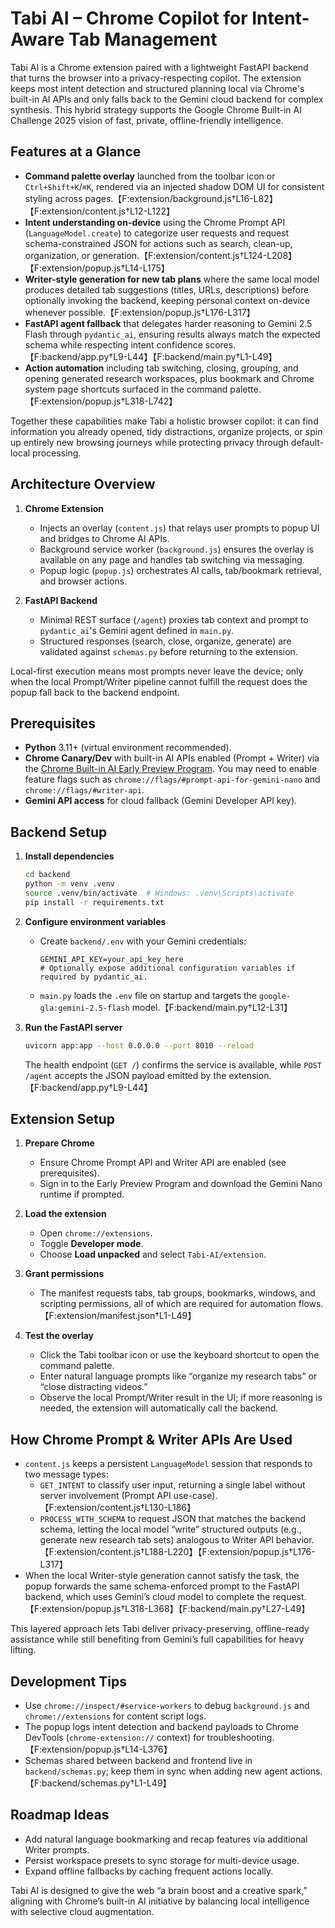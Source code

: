 # Tabi AI – Chrome Copilot for Intent-Aware Tab Management

Tabi AI is a Chrome extension paired with a lightweight FastAPI backend that turns the browser into a privacy-respecting copilot. The extension keeps most intent detection and structured planning local via Chrome's built-in AI APIs and only falls back to the Gemini cloud backend for complex synthesis. This hybrid strategy supports the Google Chrome Built-in AI Challenge 2025 vision of fast, private, offline-friendly intelligence.

## Features at a Glance
- **Command palette overlay** launched from the toolbar icon or `Ctrl+Shift+K`/`⌘K`, rendered via an injected shadow DOM UI for consistent styling across pages.【F:extension/background.js†L16-L82】【F:extension/content.js†L12-L122】
- **Intent understanding on-device** using the Chrome Prompt API (`LanguageModel.create`) to categorize user requests and request schema-constrained JSON for actions such as search, clean-up, organization, or generation.【F:extension/content.js†L124-L208】【F:extension/popup.js†L14-L175】
- **Writer-style generation for new tab plans** where the same local model produces detailed tab suggestions (titles, URLs, descriptions) before optionally invoking the backend, keeping personal context on-device whenever possible.【F:extension/popup.js†L176-L317】
- **FastAPI agent fallback** that delegates harder reasoning to Gemini 2.5 Flash through `pydantic_ai`, ensuring results always match the expected schema while respecting intent confidence scores.【F:backend/app.py†L9-L44】【F:backend/main.py†L1-L49】
- **Action automation** including tab switching, closing, grouping, and opening generated research workspaces, plus bookmark and Chrome system page shortcuts surfaced in the command palette.【F:extension/popup.js†L318-L742】

Together these capabilities make Tabi a holistic browser copilot: it can find information you already opened, tidy distractions, organize projects, or spin up entirely new browsing journeys while protecting privacy through default-local processing.

## Architecture Overview
1. **Chrome Extension**
   - Injects an overlay (`content.js`) that relays user prompts to popup UI and bridges to Chrome AI APIs.
   - Background service worker (`background.js`) ensures the overlay is available on any page and handles tab switching via messaging.
   - Popup logic (`popup.js`) orchestrates AI calls, tab/bookmark retrieval, and browser actions.

2. **FastAPI Backend**
   - Minimal REST surface (`/agent`) proxies tab context and prompt to `pydantic_ai`'s Gemini agent defined in `main.py`.
   - Structured responses (search, close, organize, generate) are validated against `schemas.py` before returning to the extension.

Local-first execution means most prompts never leave the device; only when the local Prompt/Writer pipeline cannot fulfill the request does the popup fall back to the backend endpoint.

## Prerequisites
- **Python** 3.11+ (virtual environment recommended).
- **Chrome Canary/Dev** with built-in AI APIs enabled (Prompt + Writer) via the [Chrome Built-in AI Early Preview Program](https://developer.chrome.com/docs/ai/). You may need to enable feature flags such as `chrome://flags/#prompt-api-for-gemini-nano` and `chrome://flags/#writer-api`.
- **Gemini API access** for cloud fallback (Gemini Developer API key).

## Backend Setup
1. **Install dependencies**
   ```bash
   cd backend
   python -m venv .venv
   source .venv/bin/activate  # Windows: .venv\Scripts\activate
   pip install -r requirements.txt
   ```

2. **Configure environment variables**
   - Create `backend/.env` with your Gemini credentials:
     ```env
     GEMINI_API_KEY=your_api_key_here
     # Optionally expose additional configuration variables if required by pydantic_ai.
     ```
   - `main.py` loads the `.env` file on startup and targets the `google-gla:gemini-2.5-flash` model.【F:backend/main.py†L12-L31】

3. **Run the FastAPI server**
   ```bash
   uvicorn app:app --host 0.0.0.0 --port 8010 --reload
   ```
   The health endpoint (`GET /`) confirms the service is available, while `POST /agent` accepts the JSON payload emitted by the extension.【F:backend/app.py†L9-L44】

## Extension Setup
1. **Prepare Chrome**
   - Ensure Chrome Prompt API and Writer API are enabled (see prerequisites).
   - Sign in to the Early Preview Program and download the Gemini Nano runtime if prompted.

2. **Load the extension**
   - Open `chrome://extensions`.
   - Toggle **Developer mode**.
   - Choose **Load unpacked** and select `Tabi-AI/extension`.

3. **Grant permissions**
   - The manifest requests tabs, tab groups, bookmarks, windows, and scripting permissions, all of which are required for automation flows.【F:extension/manifest.json†L1-L49】

4. **Test the overlay**
   - Click the Tabi toolbar icon or use the keyboard shortcut to open the command palette.
   - Enter natural language prompts like “organize my research tabs” or “close distracting videos.”
   - Observe the local Prompt/Writer result in the UI; if more reasoning is needed, the extension will automatically call the backend.

## How Chrome Prompt & Writer APIs Are Used
- `content.js` keeps a persistent `LanguageModel` session that responds to two message types:
  - `GET_INTENT` to classify user input, returning a single label without server involvement (Prompt API use-case).【F:extension/content.js†L130-L186】
  - `PROCESS_WITH_SCHEMA` to request JSON that matches the backend schema, letting the local model “write” structured outputs (e.g., generate new research tab sets) analogous to Writer API behavior.【F:extension/content.js†L188-L220】【F:extension/popup.js†L176-L317】
- When the local Writer-style generation cannot satisfy the task, the popup forwards the same schema-enforced prompt to the FastAPI backend, which uses Gemini’s cloud model to complete the request.【F:extension/popup.js†L318-L368】【F:backend/main.py†L27-L49】

This layered approach lets Tabi deliver privacy-preserving, offline-ready assistance while still benefiting from Gemini’s full capabilities for heavy lifting.

## Development Tips
- Use `chrome://inspect/#service-workers` to debug `background.js` and `chrome://extensions` for content script logs.
- The popup logs intent detection and backend payloads to Chrome DevTools (`chrome-extension://` context) for troubleshooting.【F:extension/popup.js†L14-L376】
- Schemas shared between backend and frontend live in `backend/schemas.py`; keep them in sync when adding new agent actions.【F:backend/schemas.py†L1-L49】

## Roadmap Ideas
- Add natural language bookmarking and recap features via additional Writer prompts.
- Persist workspace presets to sync storage for multi-device usage.
- Expand offline fallbacks by caching frequent actions locally.

Tabi AI is designed to give the web “a brain boost and a creative spark,” aligning with Chrome’s built-in AI initiative by balancing local intelligence with selective cloud augmentation.
